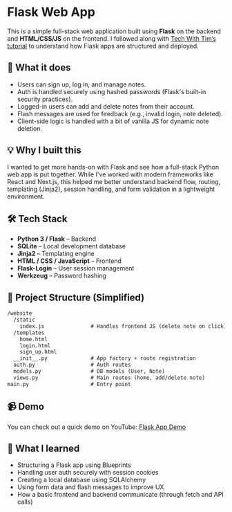 # Flask Web App

This is a simple full-stack web application built using **Flask** on the backend and **HTML/CSS/JS** on the frontend. I followed along with [Tech With Tim’s tutorial](https://www.youtube.com/watch?v=dam0GPOAvVI) to understand how Flask apps are structured and deployed.

## 🔧 What it does

- Users can sign up, log in, and manage notes.
- Auth is handled securely using hashed passwords (Flask's built-in security practices).
- Logged-in users can add and delete notes from their account.
- Flash messages are used for feedback (e.g., invalid login, note deleted).
- Client-side logic is handled with a bit of vanilla JS for dynamic note deletion.

## 💡 Why I built this

I wanted to get more hands-on with Flask and see how a full-stack Python web app is put together. While I've worked with modern frameworks like React and Next.js, this helped me better understand backend flow, routing, templating (Jinja2), session handling, and form validation in a lightweight environment.

## 🛠️ Tech Stack

- **Python 3 / Flask** – Backend
- **SQLite** – Local development database
- **Jinja2** – Templating engine
- **HTML / CSS / JavaScript** – Frontend
- **Flask-Login** – User session management
- **Werkzeug** – Password hashing

## 📁 Project Structure (Simplified)

```html
/website
  /static
    index.js               # Handles frontend JS (delete note on click)
  /templates
    home.html
    login.html
    sign_up.html
  __init__.py              # App factory + route registration
  auth.py                  # Auth routes
  models.py                # DB models (User, Note)
  views.py                 # Main routes (home, add/delete note)
main.py                    # Entry point
```

## 📹 Demo

You can check out a quick demo on YouTube: [Flask App Demo](https://www.youtube.com/watch?v=dam0GPOAvVI)

## 📝 What I learned

- Structuring a Flask app using Blueprints
- Handling user auth securely with session cookies
- Creating a local database using SQLAlchemy
- Using form data and flash messages to improve UX
- How a basic frontend and backend communicate (through fetch and API calls)
